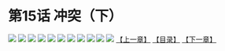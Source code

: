 # 第15话 冲突（下）
![](https://mhpic.xiaomingtaiji.net/comic/D/斗破苍穹拆分版/15话/1.jpg-zymk.middle.webp)
![](https://mhpic.xiaomingtaiji.net/comic/D/斗破苍穹拆分版/15话/2.jpg-zymk.middle.webp)
![](https://mhpic.xiaomingtaiji.net/comic/D/斗破苍穹拆分版/15话/3.jpg-zymk.middle.webp)
![](https://mhpic.xiaomingtaiji.net/comic/D/斗破苍穹拆分版/15话/4.jpg-zymk.middle.webp)
![](https://mhpic.xiaomingtaiji.net/comic/D/斗破苍穹拆分版/15话/5.jpg-zymk.middle.webp)
![](https://mhpic.xiaomingtaiji.net/comic/D/斗破苍穹拆分版/15话/6.jpg-zymk.middle.webp)
![](https://mhpic.xiaomingtaiji.net/comic/D/斗破苍穹拆分版/15话/7.jpg-zymk.middle.webp)
![](https://mhpic.xiaomingtaiji.net/comic/D/斗破苍穹拆分版/15话/8.jpg-zymk.middle.webp)
![](https://mhpic.xiaomingtaiji.net/comic/D/斗破苍穹拆分版/15话/9.jpg-zymk.middle.webp)
![](https://mhpic.xiaomingtaiji.net/comic/D/斗破苍穹拆分版/15话/10.jpg-zymk.middle.webp)
![](https://mhpic.xiaomingtaiji.net/comic/D/斗破苍穹拆分版/15话/11.jpg-zymk.middle.webp)
[【上一章】](./14.md)
[【目录】](./README.md)
[【下一章】](./16.md)
